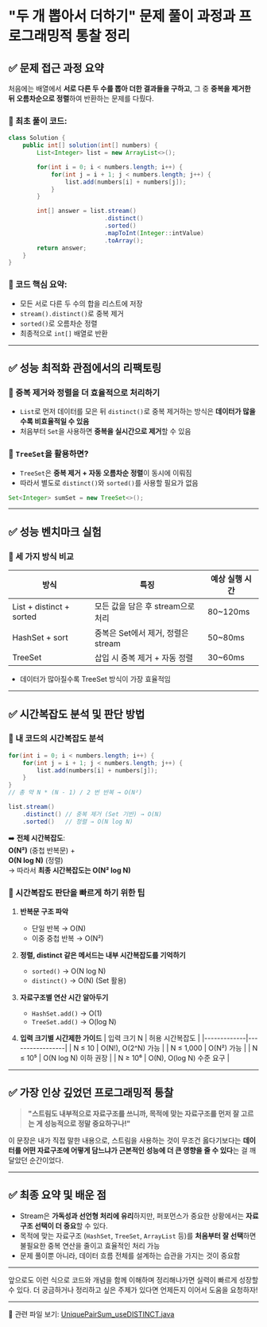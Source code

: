 # "두 개 뽑아서 더하기" 문제 풀이 과정과 프로그래밍적 통찰 정리

## ✅ 문제 접근 과정 요약
처음에는 배열에서 **서로 다른 두 수를 뽑아 더한 결과들을 구하고**, 그 중 **중복을 제거한 뒤 오름차순으로 정렬**하여 반환하는 문제를 다뤘다.

### 🔹 최초 풀이 코드:
```java
class Solution {
    public int[] solution(int[] numbers) {
        List<Integer> list = new ArrayList<>();

        for(int i = 0; i < numbers.length; i++) {
            for(int j = i + 1; j < numbers.length; j++) {
                list.add(numbers[i] + numbers[j]);
            }
        }

        int[] answer = list.stream()
                           .distinct()
                           .sorted()
                           .mapToInt(Integer::intValue)
                           .toArray();
        return answer;
    }
}
```

### 🔹 코드 핵심 요약:
- 모든 서로 다른 두 수의 합을 리스트에 저장
- `stream().distinct()`로 중복 제거
- `sorted()`로 오름차순 정렬
- 최종적으로 `int[]` 배열로 반환

---

## ✅ 성능 최적화 관점에서의 리팩토링

### 🔹 중복 제거와 정렬을 더 효율적으로 처리하기
- `List`로 먼저 데이터를 모은 뒤 `distinct()`로 중복 제거하는 방식은 **데이터가 많을수록 비효율적일 수 있음**
- 처음부터 `Set`을 사용하면 **중복을 실시간으로 제거**할 수 있음

### 🔹 `TreeSet`을 활용하면?
- `TreeSet`은 **중복 제거 + 자동 오름차순 정렬**이 동시에 이뤄짐
- 따라서 별도로 `distinct()`와 `sorted()`를 사용할 필요가 없음

```java
Set<Integer> sumSet = new TreeSet<>();
```

---

## ✅ 성능 벤치마크 실험

### 🔹 세 가지 방식 비교
| 방식                       | 특징                              | 예상 실행 시간 |
|--------------------------|-----------------------------------|----------------|
| List + distinct + sorted | 모든 값을 담은 후 stream으로 처리 | 80~120ms       |
| HashSet + sort           | 중복은 Set에서 제거, 정렬은 stream | 50~80ms        |
| TreeSet                  | 삽입 시 중복 제거 + 자동 정렬      | 30~60ms        |

- 데이터가 많아질수록 TreeSet 방식이 가장 효율적임

---

## ✅ 시간복잡도 분석 및 판단 방법

### 🔹 내 코드의 시간복잡도 분석
```java
for(int i = 0; i < numbers.length; i++) {
    for(int j = i + 1; j < numbers.length; j++) {
        list.add(numbers[i] + numbers[j]);
    }
}
// 총 약 N * (N - 1) / 2 번 반복 → O(N²)

list.stream()
    .distinct() // 중복 제거 (Set 기반) → O(N)
    .sorted()   // 정렬 → O(N log N)
```

➡️ **전체 시간복잡도**:  
**O(N²)** (중첩 반복문) +  
**O(N log N)** (정렬)  
→ 따라서 **최종 시간복잡도는 O(N² log N)**


### 🔹 시간복잡도 판단을 빠르게 하기 위한 팁

1. **반복문 구조 파악**  
   - 단일 반복 → O(N)  
   - 이중 중첩 반복 → O(N²)

2. **정렬, distinct 같은 메서드는 내부 시간복잡도를 기억하기**  
   - `sorted()` → O(N log N)  
   - `distinct()` → O(N) (Set 활용)

3. **자료구조별 연산 시간 알아두기**  
   - `HashSet.add()` → O(1)  
   - `TreeSet.add()` → O(log N)

4. **입력 크기별 시간제한 가이드**
   | 입력 크기 N | 허용 시간복잡도 |
   |-------------|-----------------|
   | N ≤ 10      | O(N!), O(2^N) 가능  |
   | N ≤ 1,000   | O(N²) 가능  |
   | N ≤ 10⁵     | O(N log N) 이하 권장  |
   | N ≥ 10⁶     | O(N), O(log N) 수준 요구  |

---

## ✅ 가장 인상 깊었던 프로그래밍적 통찰



> **"스트림도 내부적으로 자료구조를 쓰니까, 목적에 맞는 자료구조를 먼저 잘 고르는 게 성능적으로 정말 중요하구나!"**

이 문장은 내가 직접 말한 내용으로, 스트림을 사용하는 것이 무조건 옳다기보다는 **데이터를 어떤 자료구조에 어떻게 담느냐가 근본적인 성능에 더 큰 영향을 줄 수 있다**는 걸 깨달았던 순간이었다.

---

## ✅ 최종 요약 및 배운 점
- Stream은 **가독성과 선언형 처리에 유리**하지만, 퍼포먼스가 중요한 상황에서는 **자료구조 선택이 더 중요**할 수 있다.
- 목적에 맞는 자료구조 (`HashSet`, `TreeSet`, `ArrayList` 등)를 **처음부터 잘 선택**하면 불필요한 중복 연산을 줄이고 효율적인 처리 가능
- 문제 풀이뿐 아니라, 데이터 흐름 전체를 설계하는 습관을 가지는 것이 중요함

---

앞으로도 이런 식으로 코드와 개념을 함께 이해하며 정리해나가면 실력이 빠르게 성장할 수 있다. 더 궁금하거나 정리하고 싶은 주제가 있다면 언제든지 이어서 도움을 요청하자!

---

📁 관련 파일 보기: [UniquePairSum_useDISTINCT.java](./programmers/UniquePairSum/UniquePairSum_useDISTINCT.java)
